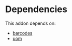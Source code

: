 # Dependencies

This addon depends on:

- [barcodes](https://github.com/bringout/oca-ocb-technical)
- [uom](https://github.com/bringout/oca-ocb-core)
